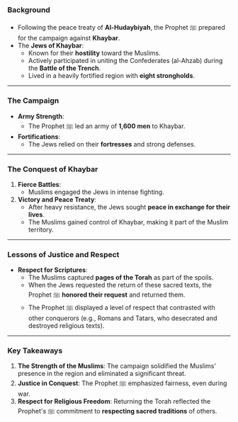 ### **Background**  
- Following the peace treaty of **Al-Hudaybiyah**, the Prophet ﷺ prepared for the campaign against **Khaybar**.  
- The **Jews of Khaybar**:  
  - Known for their **hostility** toward the Muslims.  
  - Actively participated in uniting the Confederates (al-Ahzab) during the **Battle of the Trench**.  
  - Lived in a heavily fortified region with **eight strongholds**.  

---

### **The Campaign**  
- **Army Strength**:  
  - The Prophet ﷺ led an army of **1,600 men** to Khaybar.  
- **Fortifications**:  
  - The Jews relied on their **fortresses** and strong defenses.  

---

### **The Conquest of Khaybar**  
1. **Fierce Battles**:  
   - Muslims engaged the Jews in intense fighting.  
2. **Victory and Peace Treaty**:  
   - After heavy resistance, the Jews sought **peace in exchange for their lives**.  
   - The Muslims gained control of Khaybar, making it part of the Muslim territory.  

---

### **Lessons of Justice and Respect**  
- **Respect for Scriptures**:  
  - The Muslims captured **pages of the Torah** as part of the spoils.  
  - When the Jews requested the return of these sacred texts, the Prophet ﷺ **honored their request** and returned them.  
  - The Prophet ﷺ displayed a level of respect that contrasted with other conquerors (e.g., Romans and Tatars, who desecrated and destroyed religious texts).  

---

### **Key Takeaways**  
1. **The Strength of the Muslims**: The campaign solidified the Muslims' presence in the region and eliminated a significant threat.  
2. **Justice in Conquest**: The Prophet ﷺ emphasized fairness, even during war.  
3. **Respect for Religious Freedom**: Returning the Torah reflected the Prophet's ﷺ commitment to **respecting sacred traditions** of others.  